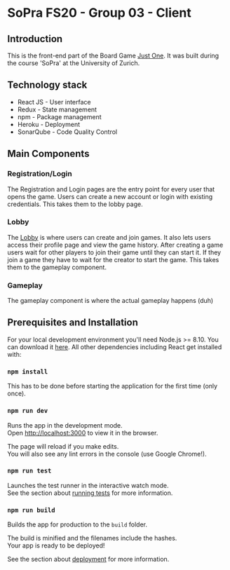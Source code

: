 # SoPra FS20 - Group 03 - Client

## Introduction
This is the front-end part of the Board Game [Just One](https://justone-the-game.com/). It was built during the course 'SoPra'
at the University of Zurich.

## Technology stack
* React JS - User interface
* Redux - State management
* npm - Package management 
* Heroku - Deployment
* SonarQube - Code Quality Control

##  Main Components

###  Registration/Login
The Registration and Login pages are the entry point for every user that opens the game. Users can create a new account
or login with existing credentials. This takes them to the lobby page.

### Lobby
The [Lobby](/src/components/lobby/Lobby.js) is where users can create and join games. It also lets users access their
profile page and view the game history. After creating a game users wait for other players to join their game until they can start it.
If they join a game they have to wait for the creator to start the game. This takes them to the gameplay component.

### Gameplay
The gameplay component is where the actual gameplay happens (duh)

## Prerequisites and Installation

For your local development environment you'll need Node.js >= 8.10. You can download it [here](https://nodejs.org). All other dependencies including React get installed with:

### `npm install`

This has to be done before starting the application for the first time (only once).

### `npm run dev`

Runs the app in the development mode.<br>
Open [http://localhost:3000](http://localhost:3000) to view it in the browser.

The page will reload if you make edits.<br>
You will also see any lint errors in the console (use Google Chrome!).

### `npm run test`

Launches the test runner in the interactive watch mode.<br>
See the section about [running tests](https://facebook.github.io/create-react-app/docs/running-tests) for more information.

### `npm run build`

Builds the app for production to the `build` folder.<br>

The build is minified and the filenames include the hashes.<br>
Your app is ready to be deployed!

See the section about [deployment](https://facebook.github.io/create-react-app/docs/deployment) for more information.